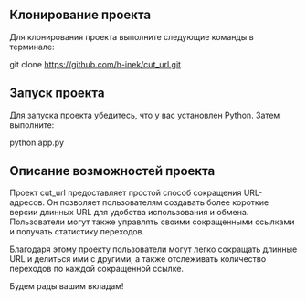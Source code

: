 ## Клонирование проекта
Для клонирования проекта выполните следующие команды в терминале:

git clone https://github.com/h-inek/cut_url.git

## Запуск проекта
Для запуска проекта убедитесь, что у вас установлен Python. Затем выполните:

python app.py

## Описание возможностей проекта
Проект cut_url предоставляет простой способ сокращения URL-адресов. Он позволяет пользователям создавать более короткие версии длинных URL для удобства использования и обмена. Пользователи могут также управлять своими сокращенными ссылками и получать статистику переходов.

Благодаря этому проекту пользователи могут легко сокращать длинные URL и делиться ими с другими, а также отслеживать количество переходов по каждой сокращенной ссылке.


Будем рады вашим вкладам!
